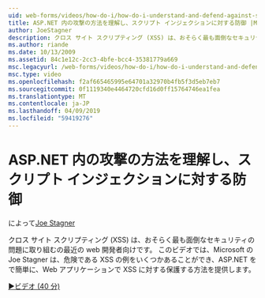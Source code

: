 ```yaml
---
uid: web-forms/videos/how-do-i/how-do-i-understand-and-defend-against-script-injection-attacks-in-aspnet
title: ASP.NET 内の攻撃の方法を理解し、スクリプト インジェクションに対する防御 |Microsoft Docs
author: JoeStagner
description: クロス サイト スクリプティング (XSS) は、おそらく最も面倒なセキュリティの問題に取り組むの最近の web 開発者向けです。 このビデオでは、Microsoft の Joe Stagner pro で.
ms.author: riande
ms.date: 10/13/2009
ms.assetid: 84c1e12c-2cc3-4bfe-bcc4-35381779a669
msc.legacyurl: /web-forms/videos/how-do-i/how-do-i-understand-and-defend-against-script-injection-attacks-in-aspnet
msc.type: video
ms.openlocfilehash: f2af665465995e64701a32970b4fb5f3d5eb7eb7
ms.sourcegitcommit: 0f1119340e4464720cfd16d0ff15764746ea1fea
ms.translationtype: MT
ms.contentlocale: ja-JP
ms.lasthandoff: 04/09/2019
ms.locfileid: "59419276"
---
```

# <a name="how-do-i-understand-and-defend-against-script-injection-attacks-in-aspnet"></a>ASP.NET 内の攻撃の方法を理解し、スクリプト インジェクションに対する防御

によって[Joe Stagner](https://github.com/JoeStagner)

クロス サイト スクリプティング (XSS) は、おそらく最も面倒なセキュリティの問題に取り組むの最近の web 開発者向けです。 このビデオでは、Microsoft の Joe Stagner は、危険である XSS の例をいくつかあることができ、ASP.NET をで簡単に、Web アプリケーションで XSS に対する保護する方法を提供します。

[&#9654;ビデオ (40 分)](https://channel9.msdn.com/Blogs/ASP-NET-Site-Videos/how-do-i-understand-and-defend-against-script-injection-attacks-in-aspnet)
